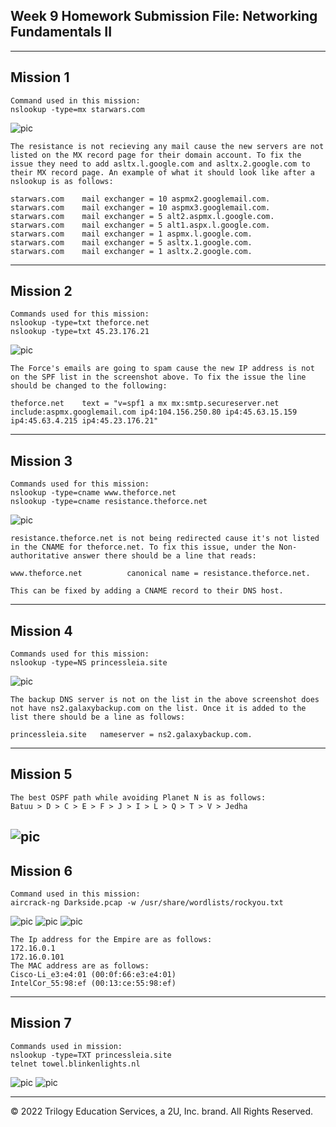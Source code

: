 ## Week 9 Homework Submission File: Networking Fundamentals II

---

## Mission 1

    Command used in this mission:
    nslookup -type=mx starwars.com



![pic](Images/Mailserver_lookup.PNG)

    
    The resistance is not recieving any mail cause the new servers are not listed on the MX record page for their domain account. To fix the issue they need to add asltx.l.google.com and asltx.2.google.com to their MX record page. An example of what it should look like after a nslookup is as follows:

    starwars.com	mail exchanger = 10 aspmx2.googlemail.com.
    starwars.com	mail exchanger = 10 aspmx3.googlemail.com.
    starwars.com	mail exchanger = 5 alt2.aspmx.l.google.com.
    starwars.com	mail exchanger = 5 alt1.aspx.l.google.com.
    starwars.com	mail exchanger = 1 aspmx.l.google.com.
    starwars.com    mail exchanger = 5 asltx.1.google.com.
    starwars.com    mail exchanger = 1 asltx.2.google.com.


---

## Mission 2

    Commands used for this mission:
    nslookup -type=txt theforce.net
    nslookup -type=txt 45.23.176.21

    

![pic](Images/SPF_lookup.PNG)

    The Force's emails are going to spam cause the new IP address is not on the SPF list in the screenshot above. To fix the issue the line should be changed to the following:

    theforce.net	text = "v=spf1 a mx mx:smtp.secureserver.net include:aspmx.googlemail.com ip4:104.156.250.80 ip4:45.63.15.159 ip4:45.63.4.215 ip4:45.23.176.21"

---

## Mission 3

    Commands used for this mission:
    nslookup -type=cname www.theforce.net
    nslookup -type=cname resistance.theforce.net


![pic](Images/CName.PNG)

    resistance.theforce.net is not being redirected cause it's not listed in the CNAME for theforce.net. To fix this issue, under the Non-authoritative answer there should be a line that reads:

    www.theforce.net	      canonical name = resistance.theforce.net.

    This can be fixed by adding a CNAME record to their DNS host.



---

## Mission 4

    Commands used for this mission:
    nslookup -type=NS princessleia.site

![pic](Images/Leia.PNG)

    The backup DNS server is not on the list in the above screenshot does not have ns2.galaxybackup.com on the list. Once it is added to the list there should be a line as follows:

    princessleia.site	nameserver = ns2.galaxybackup.com.


---

## Mission 5

    The best OSPF path while avoiding Planet N is as follows:
    Batuu > D > C > E > F > J > I > L > Q > T > V > Jedha

![pic](Images/Path.PNG)
---

## Mission 6

    Command used in this mission:
    aircrack-ng Darkside.pcap -w /usr/share/wordlists/rockyou.txt

![pic](Images/Aircrack.PNG)
![pic](Images/keys.PNG)
![pic](Images/Addresses.PNG)

    The Ip address for the Empire are as follows:
    172.16.0.1
    172.16.0.101
    The MAC address are as follows:
    Cisco-Li_e3:e4:01 (00:0f:66:e3:e4:01)
    IntelCor_55:98:ef (00:13:ce:55:98:ef)

---

## Mission 7

    Commands used in mission:
    nslookup -type=TXT princessleia.site
    telnet towel.blinkenlights.nl

![pic](Images/Mission_7.PNG)
![pic](Images/StarWars.PNG)

---

© 2022 Trilogy Education Services, a 2U, Inc. brand. All Rights Reserved.
